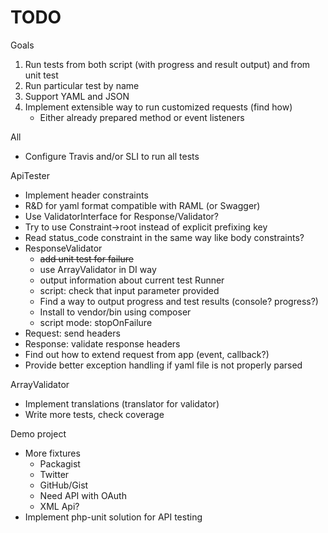 # TODO

Goals

1. Run tests from both script (with progress and result output) and from unit test
2. Run particular test by name
3. Support YAML and JSON
4. Implement extensible way to run customized requests (find how)
    * Either already prepared method or event listeners

All
* Configure Travis and/or SLI to run all tests

ApiTester
* Implement header constraints
* R&D for yaml format compatible with RAML (or Swagger)
* Use ValidatorInterface for Response/Validator?
* Try to use Constraint->root instead of explicit prefixing key
* Read status_code constraint in the same way like body constraints?
* ResponseValidator
    * ~~add unit test for failure~~
    * use ArrayValidator in DI way
    * output information about current test
Runner
    * script: check that input parameter provided
    * Find a way to output progress and test results (console? progress?)
    * Install to vendor/bin using composer
    * script mode: stopOnFailure
* Request: send headers
* Response: validate response headers
* Find out how to extend request from app (event, callback?)
* Provide better exception handling if yaml file is not properly parsed

ArrayValidator
* Implement translations (translator for validator)
* Write more tests, check coverage


Demo project
* More fixtures
    * Packagist
    * Twitter
    * GitHub/Gist
    * Need API with OAuth
    * XML Api?
* Implement php-unit solution for API testing
